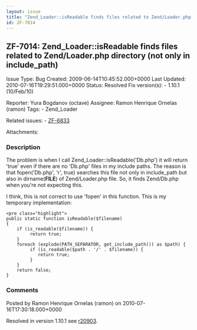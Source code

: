 ```yaml
---
layout: issue
title: "Zend_Loader::isReadable finds files related to Zend/Loader.php directory (not only in include_path)"
id: ZF-7014
---
```


ZF-7014: Zend\_Loader::isReadable finds files related to Zend/Loader.php directory (not only in include\_path)
--------------------------------------------------------------------------------------------------------------

 Issue Type: Bug Created: 2009-06-14T10:45:52.000+0000 Last Updated: 2010-07-16T19:29:51.000+0000 Status: Resolved Fix version(s): - 1.10.1 (10/Feb/10)
 
 Reporter:  Yura Bogdanov (octave)  Assignee:  Ramon Henrique Ornelas (ramon)  Tags: - Zend\_Loader
 
 Related issues: - [ZF-6833](/issues/browse/ZF-6833)
 
 Attachments: 
### Description

The problem is when I call Zend\_Loader::isReadable('Db.php') it will return 'true' even if there are no 'Db.php' files in my include paths. The reason is that fopen('Db.php', 'r', true) searches this file not only in include\_path but also in dirname(**FILE**) of Zend/Loader.php file. So, it finds Zend/Db.php when you're not expecting this.

I think, this is not correct to use 'fopen' in this function. This is my temporary implementation:

 
    <pre class="highlight">
    public static function isReadable($filename)
    {
        if (is_readable($filename)) {
             return true;
        }
        foreach (explode(PATH_SEPARATOR, get_include_path()) as $path) {
             if (is_readable($path . '/' . $filename)) {
                return true;
             }
        }
        return false;
    }


 

 

### Comments

Posted by Ramon Henrique Ornelas (ramon) on 2010-07-16T17:30:18.000+0000

Resolved in version 1.10.1 see [r20903](http://framework.zend.com/code/changelog/Standard_Library?cs=20903).

 

 